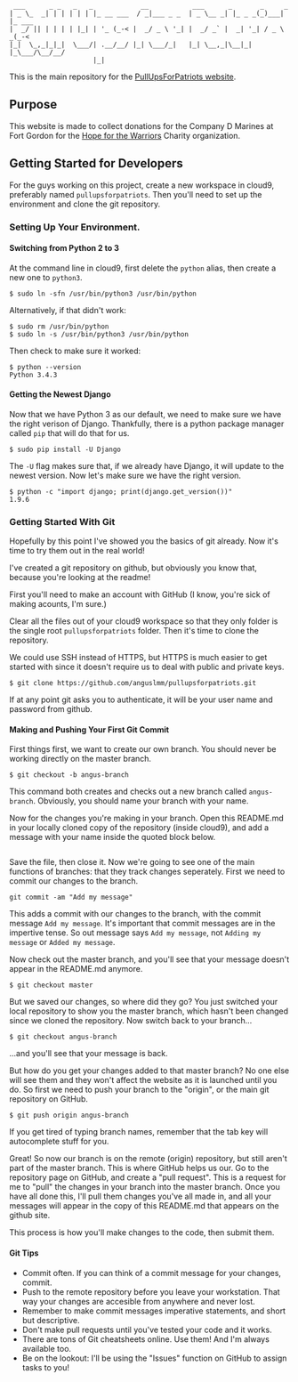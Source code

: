 ```
 ___      _ _   _   _            __           ___      _       _     _      
| _ \_  _| | | | | | |_ __ ___  / _|___ _ _  | _ \__ _| |_ _ _(_)___| |_ ___
|  _/ || | | | | |_| | '_ (_-< |  _/ _ \ '_| |  _/ _` |  _| '_| / _ \  _(_-<
|_|  \_,_|_|_|  \___/| .__/__/ |_| \___/_|   |_| \__,_|\__|_| |_\___/\__/__/
                     |_|                                                    
```

This is the main repository for the [PullUpsForPatriots website](http://www.pullupsforpatriots.com "Pull Ups for Patriots").

## Purpose

This website is made to collect donations for the Company D Marines at Fort
Gordon for the [Hope for the Warriors](http://www.hopeforthewarriors.org) Charity organization.

## Getting Started for Developers

For the guys working on this project, create a new workspace in cloud9, 
preferably named `pullupsforpatriots`. Then you'll need to set up the
environment and clone the git repository.

### Setting Up Your Environment.

#### Switching from Python 2 to 3

At the command line in
cloud9, first delete the `python` alias, then create a new one to `python3`.

```
$ sudo ln -sfn /usr/bin/python3 /usr/bin/python
```
Alternatively, if that didn't work:
```
$ sudo rm /usr/bin/python
$ sudo ln -s /usr/bin/python3 /usr/bin/python
```
Then check to make sure it worked:
```
$ python --version
Python 3.4.3
```

#### Getting the Newest Django

Now that we have Python 3 as our default, we need to make sure we have the right
verison of Django. Thankfully, there is a python package manager called `pip` 
that will do that for us.

```
$ sudo pip install -U Django
```

The `-U` flag makes sure that, if we already have Django, it will update to the
newest version. Now let's make sure we have the right version.

```
$ python -c "import django; print(django.get_version())"
1.9.6
```

### Getting Started With Git 

Hopefully by this point I've showed you the basics of git already. Now it's time
to try them out in the real world!

I've created a git repository on github, but obviously you know that, because
you're looking at the readme!

First you'll need to make an account with GitHub (I know, you're sick of making
acounts, I'm sure.)

Clear all the files out of your cloud9 workspace so that they only folder is the
single root `pullupsforpatriots` folder. Then it's time to clone the repository.

We could use SSH instead of HTTPS, but HTTPS is much easier to get started with
since it doesn't require us to deal with public and private keys.
```
$ git clone https://github.com/anguslmm/pullupsforpatriots.git
```
If at any point git asks you to authenticate, it will be your user name and
password from github.

#### Making and Pushing Your First Git Commit

First things first, we want to create our own branch. You should never be
working directly on the master branch.

```
$ git checkout -b angus-branch
```
This command both creates and checks out a new branch called `angus-branch`. 
Obviously, you should name your branch with your name.

Now for the changes you're making in your branch. Open this README.md in your
locally cloned copy of the repository (inside cloud9), and add a message with 
your name inside the quoted block below.
```

```
Save the file, then close it. Now we're going to see one of the main functions
of branches: that they track changes seperately. First we need to commit our
changes to the branch.
```
git commit -am "Add my message"
```
This adds a commit with our changes to the branch, with the commit message `Add
my message`. It's important that commit messages are in the impertive tense.
So out message says `Add my message`, not `Adding my message` or 
`Added my message`. 

Now check out the master branch, and you'll see that your message doesn't appear
in the README.md anymore.
```
$ git checkout master
```
But we saved our changes, so where did they go? You just switched your local
repository to show you the master branch, which hasn't been changed since we
cloned the repository. Now switch back to your branch...
```
$ git checkout angus-branch
```
...and you'll see that your message is back.

But how do you get your changes added to that master branch? No one else will 
see them and they won't affect the website as it is launched until you do. So
first we need to push your branch to the "origin", or the main git repository on
GitHub.
```
$ git push origin angus-branch
```
If you get tired of typing branch names, remember that the tab key will
autocomplete stuff for you.

Great! So now our branch is on the remote (origin) repository, but still aren't
part of the master branch. This is where GitHub helps us our. Go to the
repository page on GitHub, and create a "pull request". This is a request for me
to "pull" the changes in your branch into the master branch. Once you have all
done this, I'll pull them changes you've all made in, and all your messages will
appear in the copy of this README.md that appears on the github site.

This process is how you'll make changes to the code, then submit them.

#### Git Tips
* Commit often. If you can think of a commit message for your changes, commit.
* Push to the remote repository before you leave your workstation. That way your changes are accesible from anywhere and never lost.
* Remember to make commit messages imperative statements, and short but descriptive.
* Don't make pull requests until you've tested your code and it works.
* There are tons of Git cheatsheets online. Use them! And I'm always available too.
* Be on the lookout: I'll be using the "Issues" function on GitHub to assign tasks to you!
